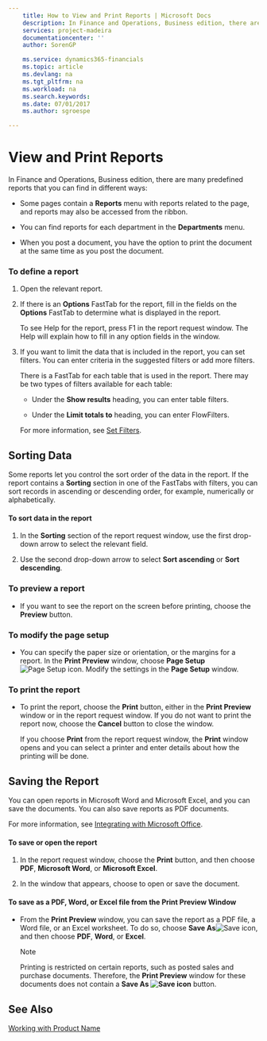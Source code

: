 ```yaml
---
    title: How to View and Print Reports | Microsoft Docs
    description: In Finance and Operations, Business edition, there are many predefined reports that you can find in different ways:
    services: project-madeira
    documentationcenter: ''
    author: SorenGP

    ms.service: dynamics365-financials
    ms.topic: article
    ms.devlang: na
    ms.tgt_pltfrm: na
    ms.workload: na
    ms.search.keywords:
    ms.date: 07/01/2017
    ms.author: sgroespe

---
```

# View and Print Reports
In Finance and Operations, Business edition, there are many predefined reports that you can find in different ways:  

-   Some pages contain a **Reports** menu with reports related to the page, and reports may also be accessed from the ribbon.  

-   You can find reports for each department in the **Departments** menu.  

-   When you post a document, you have the option to print the document at the same time as you post the document.  

### To define a report  

1.  Open the relevant report.  

2.  If there is an **Options** FastTab for the report, fill in the fields on the **Options** FastTab to determine what is displayed in the report.  

     To see Help for the report, press F1 in the report request window. The Help will explain how to fill in any option fields in the window.  

3.  If you want to limit the data that is included in the report, you can set filters. You can enter criteria in the suggested filters or add more filters.  

     There is a FastTab for each table that is used in the report. There may be two types of filters available for each table:  

    -   Under the **Show results** heading, you can enter table filters.  

    -   Under the **Limit totals to** heading, you can enter FlowFilters.  

     For more information, see [Set Filters](../FullExperience/enter-criteria-in-filters.md).  

## Sorting Data  
 Some reports let you control the sort order of the data in the report. If the report contains a **Sorting** section in one of the FastTabs with filters, you can sort records in ascending or descending order, for example, numerically or alphabetically.  

#### To sort data in the report  

1.  In the **Sorting** section of the report request window, use the first drop-down arrow to select the relevant field.  

2.  Use the second drop-down arrow to select **Sort ascending** or **Sort descending**.  

### To preview a report  

-   If you want to see the report on the screen before printing, choose the **Preview** button.  

### To modify the page setup  

-   You can specify the paper size or orientation, or the margins for a report. In the **Print Preview** window, choose **Page Setup**![Page Setup icon](../FullExperience/media/pagesetup.png "pageSetup"). Modify the settings in the **Page Setup** window.  

### To print the report  

-   To print the report, choose the **Print** button, either in the **Print Preview** window or in the report request window. If you do not want to print the report now, choose the **Cancel** button to close the window.  

     If you choose **Print** from the report request window, the **Print** window opens and you can select a printer and enter details about how the printing will be done.  

## Saving the Report  
 You can open reports in Microsoft Word and Microsoft Excel, and you can save the documents. You can also save reports as PDF documents.  

 For more information, see [Integrating with Microsoft Office](../FullExperience/integrating-with-microsoft-office.md).  

#### To save or open the report  

1.  In the report request window, choose the **Print** button, and then choose **PDF**, **Microsoft Word**, or **Microsoft Excel**.  

2.  In the window that appears, choose to open or save the document.  

#### To save as a PDF, Word, or Excel file from the Print Preview Window  

-   From the **Print Preview** window, you can save the report as a PDF file, a Word file, or an Excel worksheet. To do so, choose **Save As**![Save icon](../FullExperience/media/save.gif "save"), and then choose **PDF**, **Word**, or **Excel**.  

    > [!NOTE]  
    >  Printing is restricted on certain reports, such as posted sales and purchase documents. Therefore, the **Print Preview** window for these documents does not contain a **Save As ![Save icon](../FullExperience/media/printicon.png "printIcon")** button.  

## See Also  
 [Working with Product Name](../FullExperience/working-with-$-p_1-product-name-$-.md)
